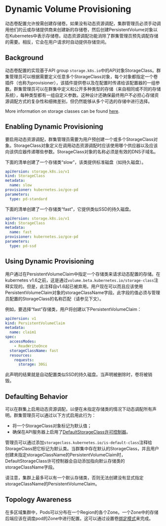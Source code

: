 # Dynamic Volume Provisioning

动态卷配置允许按需创建存储卷。如果没有动态资源调配，集群管理员必须手动调用他们的云或存储提供商来创建新的存储卷，然后创建PersistentVolume对象以在Kubernetes中表示存储卷。动态资源调配功能消除了群集管理员预先调配存储的需要。相反，它会在用户请求时自动提供存储空间。

## Background 
动态卷配置的实现基于API group `storage.k8s.io`中的API对象StorageClass。群集管理员可以根据需要定义任意多个StorageClass对象，每个对象都指定一个卷插件（也称为provisioner），该插件提供卷以及在配置时传递给该配置器的一组参数。群集管理员可以在群集中定义和公开多种类型的存储（来自相同或不同的存储系统），每种类型都有一组自定义参数。这种设计还确保最终用户不必担心存储资源调配方式的复杂性和细微差别，但仍然能够从多个可选的存储中进行选择。

More information on storage classes can be found [here](https://kubernetes.io/docs/concepts/storage/storage-classes/).

## Enabling Dynamic Provisioning

要启用动态资源调配，群集管理员需要为用户预创建一个或多个StorageClass对象。StorageClass对象定义在调用动态资源调配时应该使用哪个供应器以及应该向该供应器传递哪些参数。StorageClass对象的名称必须是有效的DNS子域名。

下面的清单创建了一个存储类“slow”，该类提供标准磁盘（如持久磁盘）。

```yaml
apiVersion: storage.k8s.io/v1
kind: StorageClass
metadata:
  name: slow
provisioner: kubernetes.io/gce-pd
parameters:
  type: pd-standard
```

下面的清单创建了一个存储类“fast”，它提供类似SSD的持久磁盘。

```yaml
apiVersion: storage.k8s.io/v1
kind: StorageClass
metadata:
  name: fast
provisioner: kubernetes.io/gce-pd
parameters:
  type: pd-ssd
```

## Using Dynamic Provisioning

用户通过在PersistentVolumeClaim中指定一个存储类来请求动态配置的存储。在kubernetes v1.6之前，这是通过`volume.beta.kubernetes.io/storage-class`注释实现的。但是，此注释自v1.6起已被弃用。用户现在可以而且应该使用PersistentVolumeClaim对象的storageClassName字段。此字段的值必须与管理员配置的StorageClass的名称匹配（请参见下文）。

例如，要选择“fast”存储类，用户将创建以下PersistentVolumeClaim：

```yaml
apiVersion: v1
kind: PersistentVolumeClaim
metadata:
  name: claim1
spec:
  accessModes:
    - ReadWriteOnce
  storageClassName: fast
  resources:
    requests:
      storage: 30Gi
```

此声明的结果就是自动配置类似SSD的持久磁盘。当声明被删除时，卷将被销毁。

## Defaulting Behavior

可以在群集上启用动态资源调配，以便在未指定存储类的情况下动态调配所有声明。群集管理员可以通过以下方式启用此行为：

- 将一个StorageClass对象标记为默认值；
- 确保在API服务器上启用了[DefaultStorageClass许可控制器](https://kubernetes.io/docs/reference/access-authn-authz/admission-controllers/#defaultstorageclass)。

管理员可以通过添加`storageclass.kubernetes.io/is-default-class`注释给StorageClass把它标记为默认类。当群集中存在默认的StorageClass，并且用户创建未指定storageClassName的PersistentVolumeClaim时，DefaultStorageClass许可控制器会自动添加指向默认存储类的storageClassName字段。

请注意，集群上最多可以有一个默认存储类，否则无法创建没有显式指定storageClassName的PersistentVolumeClaim。

## Topology Awareness 

在多区域集群中，Pods可以分布在一个Region的各个Zone。一个Zone中的存储后端应该在调度pod的Zone中进行配置。这可以通过设置卷[绑定模式](https://kubernetes.io/docs/concepts/storage/storage-classes/#volume-binding-mode)来完成。








